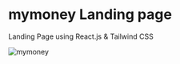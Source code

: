 # mymoney Landing page

 Landing Page using React.js &amp; Tailwind CSS

![mymoney](https://i.ibb.co/BK1Hn0x/Screenshot-2022-08-08-at-4-05-48-PM.png)
